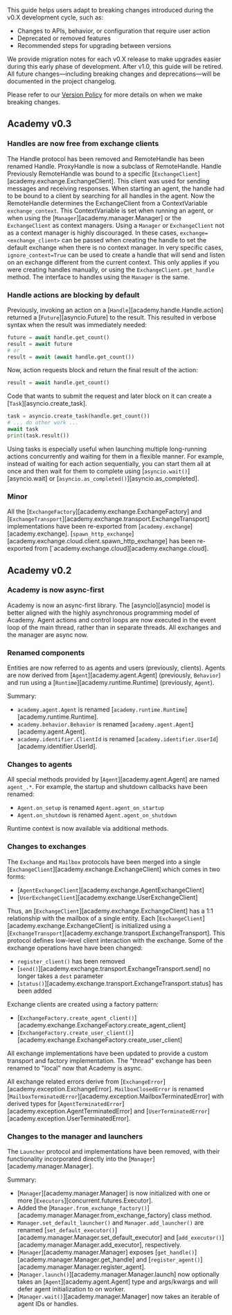 This guide helps users adapt to breaking changes introduced during the v0.X development cycle, such as:

* Changes to APIs, behavior, or configuration that require user action
* Deprecated or removed features
* Recommended steps for upgrading between versions

We provide migration notes for each v0.X release to make upgrades easier during this early phase of development.
After v1.0, this guide will be retired.
All future changes—including breaking changes and deprecations—will be documented in the project changelog.

Please refer to our [Version Policy](version-policy.md) for more details on when we make breaking changes.

## Academy v0.3

### Handles are now free from exchange clients
The Handle protocol has been removed and RemoteHandle has been renamed Handle. ProxyHandle is now a subclass of RemoteHandle. Handle
Previously RemoteHandle was bound to a specific [`ExchangeClient`][academy.exchange.ExchangeClient].
This client was used for sending messages and receiving responses.
When starting an agent, the handle had to be bound to a client by searching for all handles in the agent.
Now the RemoteHandle determines the ExchangeClient from a ContextVariable `exchange_context`.
This ContextVariable is set when running an agent, or when using the [`Manager`][academy.manager.Manager] or the `ExchangeClient` as context managers.
Using a `Manager` or `ExchangeClient` not as a context manager is highly discouraged.
In these cases, `exchange=<exchange_client>` can be passed when creating the handle to set the default exchange when there is no context manager.
In very specific cases, `ignore_context=True` can be used to create a handle that will send and listen on an exchange different from the current context.
This only applies if you were creating handles manually, or using the `ExchangeClient.get_handle` method. The interface to handles using the `Manager` is the same.

### Handle actions are blocking by default

Previously, invoking an action on a [`Handle`][academy.handle.Handle.action] returned a [`Future`][asyncio.Future] to the result.
This resulted in verbose syntax when the result was immediately needed:
```python
future = await handle.get_count()
result = await future
# or
result = await (await handle.get_count())
```

Now, action requests block and return the final result of the action:
```python
result = await handle.get_count()
```
Code that wants to submit the request and later block on it can create a [`Task`][asyncio.create_task].
```python
task = asyncio.create_task(handle.get_count())
# ... do other work ...
await task
print(task.result())
```
Using tasks is especially useful when launching multiple long-running actions concurrently and waiting for them in a flexible manner.
For example, instead of waiting for each action sequentially, you can start them all at once and then wait for them to complete using [`asyncio.wait()`][asyncio.wait] or [`asyncio.as_completed()`][asyncio.as_completed].

### Minor
All the [`ExchangeFactory`][academy.exchange.ExchangeFactory] and [`ExchangeTransport`][academy.exchange.transport.ExchangeTransport] implementations have been re-exported from [`academy.exchange`][academy.exchange].
[`spawn_http_exchange`][academy.exchange.cloud.client.spawn_http_exchange] has been re-exported from [`academy.exchange.cloud][academy.exchange.cloud].

## Academy v0.2

### Academy is now async-first

Academy is now an async-first library.
The [asyncio][asyncio] model is better aligned with the highly asynchronous programming model of Academy.
Agent actions and control loops are now executed in the event loop of the main thread, rather than in separate threads.
All exchanges and the manager are async now.

### Renamed components

Entities are now referred to as agents and users (previously, clients).
Agents are now derived from [`Agent`][academy.agent.Agent] (previously, `Behavior`) and run using a [`Runtime`][academy.runtime.Runtime] (previously, `Agent`).

Summary:

* `academy.agent.Agent` is renamed [`academy.runtime.Runtime`][academy.runtime.Runtime].
* `academy.behavior.Behavior` is renamed [`academy.agent.Agent`][academy.agent.Agent].
* `academy.identifier.ClientId` is renamed [`academy.identifier.UserId`][academy.identifier.UserId].

### Changes to agents

All special methods provided by [`Agent`][academy.agent.Agent] are named `agent_.*`.
For example, the startup and shutdown callbacks have been renamed:

* `Agent.on_setup` is renamed `Agent.agent_on_startup`
* `Agent.on_shutdown` is renamed `Agent.agent_on_shutdown`

Runtime context is now available via additional methods.

### Changes to exchanges

The `Exchange` and `Mailbox` protocols have been merged into a single [`ExchangeClient`][academy.exchange.ExchangeClient] which comes in two forms:

* [`AgentExchangeClient`][academy.exchange.AgentExchangeClient]
* [`UserExchangeClient`][academy.exchange.UserExchangeClient]

Thus, an [`ExchangeClient`][academy.exchange.ExchangeClient] has a 1:1 relationship with the mailbox of a single entity.
Each [`ExchangeClient`][academy.exchange.ExchangeClient] is initialized using a [`ExchangeTransport`][academy.exchange.transport.ExchangeTransport].
This protocol defines low-level client interaction with the exchange.
Some of the exchange operations have have been changed:

* `register_client()` has been removed
* [`send()`][academy.exchange.transport.ExchangeTransport.send] no longer takes a `dest` parameter
* [`status()`][academy.exchange.transport.ExchangeTransport.status] has been added

Exchange clients are created using a factory pattern:

* [`ExchangeFactory.create_agent_client()`][academy.exchange.ExchangeFactory.create_agent_client]
* [`ExchangeFactory.create_user_client()`][academy.exchange.ExchangeFactory.create_user_client]

All exchange implementations have been updated to provide a custom transport and factory implementation.
The "thread" exchange has been renamed to "local" now that Academy is async.

All exchange related errors derive from [`ExchangeError`][academy.exception.ExchangeError].
`MailboxClosedError` is renamed [`MailboxTerminatedError`][academy.exception.MailboxTerminatedError] with derived types for [`AgentTerminatedError`][academy.exception.AgentTerminatedError] and [`UserTerminatedError`][academy.exception.UserTerminatedError].


### Changes to the manager and launchers

The `Launcher` protocol and implementations have been removed, with their functionality incorporated directly into the [`Manager`][academy.manager.Manager].

Summary:

* [`Manager`][academy.manager.Manager] is now initialized with one or more [`Executors`][concurrent.futures.Executor].
* Added the [`Manager.from_exchange_factory()`][academy.manager.Manager.from_exchange_factory] class method.
* `Manager.set_default_launcher()` and `Manager.add_launcher()` are renamed [`set_default_executor()`][academy.manager.Manager.set_default_executor] and [`add_executor()`][academy.manager.Manager.add_executor], respectively.
* [`Manager`][academy.manager.Manager] exposes [`get_handle()`][academy.manager.Manager.get_handle] and [`register_agent()`][academy.manager.Manager.register_agent].
* [`Manager.launch()`][academy.manager.Manager.launch] now optionally takes an [`Agent`][academy.agent.Agent] type and args/kwargs and will defer agent initialization to on worker.
* [`Manager.wait()`][academy.manager.Manager] now takes an iterable of agent IDs or handles.
